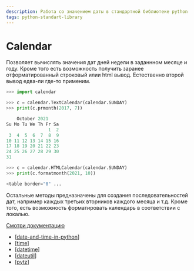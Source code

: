 ```yaml
---
description: Работа со значением даты в стандартной библиотеке python
tags: python-standart-library
---
```

# Calendar

Позволяет вычислять значения дат дней недели в заданнном месяце и году. Кроме того есть возможность получить заранее отформатированный строковый илии html вывод. Естественно второй вывод едва-ли где-то применим.

```python
>>> import calendar

>>> c = calendar.TextCalendar(calendar.SUNDAY)
>>> print(c.prmonth(2017, 7))

    October 2021
Su Mo Tu We Th Fr Sa
                1  2
 3  4  5  6  7  8  9
10 11 12 13 14 15 16
17 18 19 20 21 22 23
24 25 26 27 28 29 30
31
```

```python
>>> c = calendar.HTMLCalendar(calendar.SUNDAY)
>>> print(c.formatmonth(2021, 10))

<table border="0" ...
```

Остальные методы предназначены для создания последовательностей дат, например каждых третьих вторников каждого месяца и т.д. Кроме того, есть возможность форматировать календарь в соответствии с локалью.

[Смотри документацию](https://docs.python.org/3/library/calendar.html?highlight=calender)

- [[date-and-time-in-python]]
- [[time]]
- [[datetime]]
- [[dateutil]]
- [[pytz]]

[//begin]: # "Autogenerated link references for markdown compatibility"
[date-and-time-in-python]: date-and-time-in-python "Date and time in python"
[time]: time "Time"
[datetime]: datetime "Datetime"
[dateutil]: dateutil "Dateutil"
[pytz]: pytz "Pytz"
[//end]: # "Autogenerated link references"